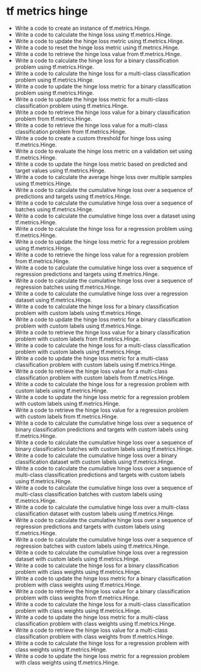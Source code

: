 # tf metrics hinge

- Write a code to create an instance of tf.metrics.Hinge.
- Write a code to calculate the hinge loss using tf.metrics.Hinge.
- Write a code to update the hinge loss metric using tf.metrics.Hinge.
- Write a code to reset the hinge loss metric using tf.metrics.Hinge.
- Write a code to retrieve the hinge loss value from tf.metrics.Hinge.
- Write a code to calculate the hinge loss for a binary classification problem using tf.metrics.Hinge.
- Write a code to calculate the hinge loss for a multi-class classification problem using tf.metrics.Hinge.
- Write a code to update the hinge loss metric for a binary classification problem using tf.metrics.Hinge.
- Write a code to update the hinge loss metric for a multi-class classification problem using tf.metrics.Hinge.
- Write a code to retrieve the hinge loss value for a binary classification problem from tf.metrics.Hinge.
- Write a code to retrieve the hinge loss value for a multi-class classification problem from tf.metrics.Hinge.
- Write a code to create a custom threshold for hinge loss using tf.metrics.Hinge.
- Write a code to evaluate the hinge loss metric on a validation set using tf.metrics.Hinge.
- Write a code to update the hinge loss metric based on predicted and target values using tf.metrics.Hinge.
- Write a code to calculate the average hinge loss over multiple samples using tf.metrics.Hinge.
- Write a code to calculate the cumulative hinge loss over a sequence of predictions and targets using tf.metrics.Hinge.
- Write a code to calculate the cumulative hinge loss over a sequence of batches using tf.metrics.Hinge.
- Write a code to calculate the cumulative hinge loss over a dataset using tf.metrics.Hinge.
- Write a code to calculate the hinge loss for a regression problem using tf.metrics.Hinge.
- Write a code to update the hinge loss metric for a regression problem using tf.metrics.Hinge.
- Write a code to retrieve the hinge loss value for a regression problem from tf.metrics.Hinge.
- Write a code to calculate the cumulative hinge loss over a sequence of regression predictions and targets using tf.metrics.Hinge.
- Write a code to calculate the cumulative hinge loss over a sequence of regression batches using tf.metrics.Hinge.
- Write a code to calculate the cumulative hinge loss over a regression dataset using tf.metrics.Hinge.
- Write a code to calculate the hinge loss for a binary classification problem with custom labels using tf.metrics.Hinge.
- Write a code to update the hinge loss metric for a binary classification problem with custom labels using tf.metrics.Hinge.
- Write a code to retrieve the hinge loss value for a binary classification problem with custom labels from tf.metrics.Hinge.
- Write a code to calculate the hinge loss for a multi-class classification problem with custom labels using tf.metrics.Hinge.
- Write a code to update the hinge loss metric for a multi-class classification problem with custom labels using tf.metrics.Hinge.
- Write a code to retrieve the hinge loss value for a multi-class classification problem with custom labels from tf.metrics.Hinge.
- Write a code to calculate the hinge loss for a regression problem with custom labels using tf.metrics.Hinge.
- Write a code to update the hinge loss metric for a regression problem with custom labels using tf.metrics.Hinge.
- Write a code to retrieve the hinge loss value for a regression problem with custom labels from tf.metrics.Hinge.
- Write a code to calculate the cumulative hinge loss over a sequence of binary classification predictions and targets with custom labels using tf.metrics.Hinge.
- Write a code to calculate the cumulative hinge loss over a sequence of binary classification batches with custom labels using tf.metrics.Hinge.
- Write a code to calculate the cumulative hinge loss over a binary classification dataset with custom labels using tf.metrics.Hinge.
- Write a code to calculate the cumulative hinge loss over a sequence of multi-class classification predictions and targets with custom labels using tf.metrics.Hinge.
- Write a code to calculate the cumulative hinge loss over a sequence of multi-class classification batches with custom labels using tf.metrics.Hinge.
- Write a code to calculate the cumulative hinge loss over a multi-class classification dataset with custom labels using tf.metrics.Hinge.
- Write a code to calculate the cumulative hinge loss over a sequence of regression predictions and targets with custom labels using tf.metrics.Hinge.
- Write a code to calculate the cumulative hinge loss over a sequence of regression batches with custom labels using tf.metrics.Hinge.
- Write a code to calculate the cumulative hinge loss over a regression dataset with custom labels using tf.metrics.Hinge.
- Write a code to calculate the hinge loss for a binary classification problem with class weights using tf.metrics.Hinge.
- Write a code to update the hinge loss metric for a binary classification problem with class weights using tf.metrics.Hinge.
- Write a code to retrieve the hinge loss value for a binary classification problem with class weights from tf.metrics.Hinge.
- Write a code to calculate the hinge loss for a multi-class classification problem with class weights using tf.metrics.Hinge.
- Write a code to update the hinge loss metric for a multi-class classification problem with class weights using tf.metrics.Hinge.
- Write a code to retrieve the hinge loss value for a multi-class classification problem with class weights from tf.metrics.Hinge.
- Write a code to calculate the hinge loss for a regression problem with class weights using tf.metrics.Hinge.
- Write a code to update the hinge loss metric for a regression problem with class weights using tf.metrics.Hinge.